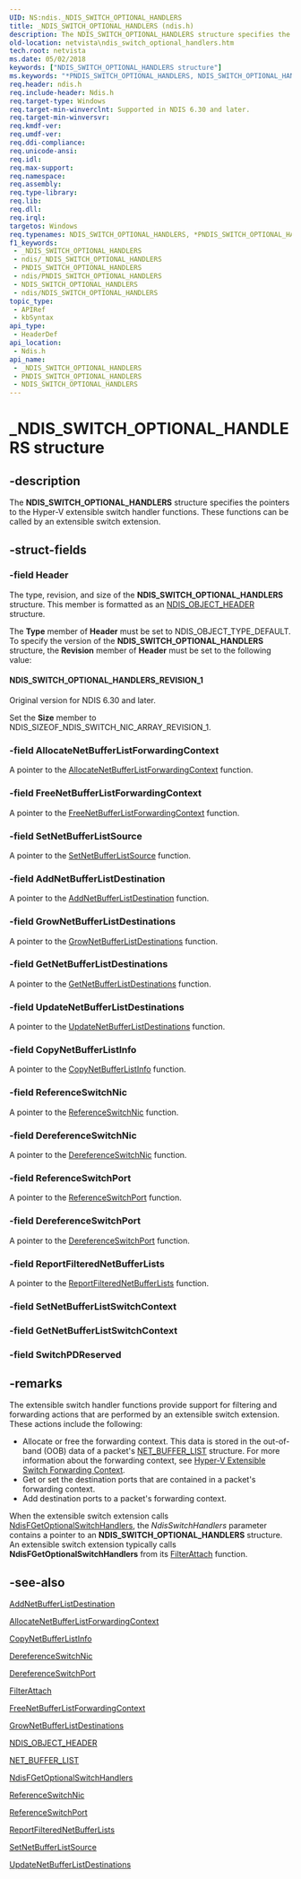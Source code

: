 ```yaml
---
UID: NS:ndis._NDIS_SWITCH_OPTIONAL_HANDLERS
title: _NDIS_SWITCH_OPTIONAL_HANDLERS (ndis.h)
description: The NDIS_SWITCH_OPTIONAL_HANDLERS structure specifies the pointers to the Hyper-V extensible switch handler functions. These functions can be called by an extensible switch extension.
old-location: netvista\ndis_switch_optional_handlers.htm
tech.root: netvista
ms.date: 05/02/2018
keywords: ["NDIS_SWITCH_OPTIONAL_HANDLERS structure"]
ms.keywords: "*PNDIS_SWITCH_OPTIONAL_HANDLERS, NDIS_SWITCH_OPTIONAL_HANDLERS, NDIS_SWITCH_OPTIONAL_HANDLERS structure [Network Drivers Starting with Windows Vista], PNDIS_SWITCH_OPTIONAL_HANDLERS, PNDIS_SWITCH_OPTIONAL_HANDLERS structure pointer [Network Drivers Starting with Windows Vista], _NDIS_SWITCH_OPTIONAL_HANDLERS, ndis/NDIS_SWITCH_OPTIONAL_HANDLERS, ndis/PNDIS_SWITCH_OPTIONAL_HANDLERS, netvista.ndis_switch_optional_handlers"
req.header: ndis.h
req.include-header: Ndis.h
req.target-type: Windows
req.target-min-winverclnt: Supported in NDIS 6.30 and later.
req.target-min-winversvr: 
req.kmdf-ver: 
req.umdf-ver: 
req.ddi-compliance: 
req.unicode-ansi: 
req.idl: 
req.max-support: 
req.namespace: 
req.assembly: 
req.type-library: 
req.lib: 
req.dll: 
req.irql: 
targetos: Windows
req.typenames: NDIS_SWITCH_OPTIONAL_HANDLERS, *PNDIS_SWITCH_OPTIONAL_HANDLERS
f1_keywords:
 - _NDIS_SWITCH_OPTIONAL_HANDLERS
 - ndis/_NDIS_SWITCH_OPTIONAL_HANDLERS
 - PNDIS_SWITCH_OPTIONAL_HANDLERS
 - ndis/PNDIS_SWITCH_OPTIONAL_HANDLERS
 - NDIS_SWITCH_OPTIONAL_HANDLERS
 - ndis/NDIS_SWITCH_OPTIONAL_HANDLERS
topic_type:
 - APIRef
 - kbSyntax
api_type:
 - HeaderDef
api_location:
 - Ndis.h
api_name:
 - _NDIS_SWITCH_OPTIONAL_HANDLERS
 - PNDIS_SWITCH_OPTIONAL_HANDLERS
 - NDIS_SWITCH_OPTIONAL_HANDLERS
---
```


# _NDIS_SWITCH_OPTIONAL_HANDLERS structure


## -description

The <b>NDIS_SWITCH_OPTIONAL_HANDLERS</b> structure specifies the pointers to the Hyper-V extensible switch handler functions. These functions can be called by an extensible switch extension.

## -struct-fields

### -field Header

The type, revision, and size of the <b>NDIS_SWITCH_OPTIONAL_HANDLERS</b> structure. This member is formatted as an <a href="/windows-hardware/drivers/ddi/objectheader/ns-objectheader-ndis_object_header">NDIS_OBJECT_HEADER</a> structure.

The <b>Type</b> member of <b>Header</b> must be set to NDIS_OBJECT_TYPE_DEFAULT. To specify the version of the <b>NDIS_SWITCH_OPTIONAL_HANDLERS</b> structure, the <b>Revision</b> member of <b>Header</b> must be set to the following value: 





#### NDIS_SWITCH_OPTIONAL_HANDLERS_REVISION_1

Original version for NDIS 6.30 and later.

Set the <b>Size</b> member to NDIS_SIZEOF_NDIS_SWITCH_NIC_ARRAY_REVISION_1.

### -field AllocateNetBufferListForwardingContext

A pointer to the <a href="/windows-hardware/drivers/ddi/ndis/nc-ndis-ndis_switch_allocate_net_buffer_list_forwarding_context">AllocateNetBufferListForwardingContext</a> function.

### -field FreeNetBufferListForwardingContext

A pointer to the <a href="/windows-hardware/drivers/ddi/ndis/nc-ndis-ndis_switch_free_net_buffer_list_forwarding_context">FreeNetBufferListForwardingContext</a> function.

### -field SetNetBufferListSource

A pointer to the <a href="/windows-hardware/drivers/ddi/ndis/nc-ndis-ndis_switch_set_net_buffer_list_source">SetNetBufferListSource</a> function.

### -field AddNetBufferListDestination

A pointer to the <a href="/windows-hardware/drivers/ddi/ndis/nc-ndis-ndis_switch_add_net_buffer_list_destination">AddNetBufferListDestination</a> function.

### -field GrowNetBufferListDestinations

A pointer to the <a href="/windows-hardware/drivers/ddi/ndis/nc-ndis-ndis_switch_grow_net_buffer_list_destinations">GrowNetBufferListDestinations</a> function.

### -field GetNetBufferListDestinations

A pointer to the <a href="/windows-hardware/drivers/ddi/ndis/nc-ndis-ndis_switch_get_net_buffer_list_destinations">GetNetBufferListDestinations</a> function.

### -field UpdateNetBufferListDestinations

A pointer to the <a href="/windows-hardware/drivers/ddi/ndis/nc-ndis-ndis_switch_update_net_buffer_list_destinations">UpdateNetBufferListDestinations</a> function.

### -field CopyNetBufferListInfo

A pointer to the <a href="/windows-hardware/drivers/ddi/ndis/nc-ndis-ndis_switch_copy_net_buffer_list_info">CopyNetBufferListInfo</a> function.

### -field ReferenceSwitchNic

A pointer to the <a href="/windows-hardware/drivers/ddi/ndis/nc-ndis-ndis_switch_reference_switch_nic">ReferenceSwitchNic</a> function.

### -field DereferenceSwitchNic

A pointer to the <a href="/windows-hardware/drivers/ddi/ndis/nc-ndis-ndis_switch_dereference_switch_nic">DereferenceSwitchNic</a> function.

### -field ReferenceSwitchPort

A pointer to the <a href="/windows-hardware/drivers/ddi/ndis/nc-ndis-ndis_switch_reference_switch_port">ReferenceSwitchPort</a> function.

### -field DereferenceSwitchPort

A pointer to the <a href="/windows-hardware/drivers/ddi/ndis/nc-ndis-ndis_switch_dereference_switch_port">DereferenceSwitchPort</a> function.

### -field ReportFilteredNetBufferLists

A pointer to the <a href="/windows-hardware/drivers/ddi/ndis/nc-ndis-ndis_switch_report_filtered_net_buffer_lists">ReportFilteredNetBufferLists</a> function.

### -field SetNetBufferListSwitchContext

### -field GetNetBufferListSwitchContext

### -field SwitchPDReserved

## -remarks

The extensible switch handler functions provide support for filtering and forwarding actions that are performed by an extensible switch extension. These actions include the following:


<ul>
<li>
Allocate or free  the forwarding context. This data is stored in the out-of-band (OOB) data of a packet's  <a href="/windows-hardware/drivers/ddi/nbl/ns-nbl-net_buffer_list">NET_BUFFER_LIST</a> structure. For more information about the forwarding context, see <a href="/windows-hardware/drivers/network/hyper-v-extensible-switch-forwarding-context">Hyper-V Extensible Switch Forwarding Context</a>.

</li>
<li>
Get or set the destination ports that are contained in a packet's forwarding context.

</li>
<li>
Add destination ports to a packet's forwarding context.

</li>
</ul>


When the extensible switch extension calls <a href="/windows-hardware/drivers/ddi/ndis/nf-ndis-ndisfgetoptionalswitchhandlers">NdisFGetOptionalSwitchHandlers</a>, the <i>NdisSwitchHandlers</i> parameter contains a pointer to an  <b>NDIS_SWITCH_OPTIONAL_HANDLERS</b> structure. An extensible switch extension typically calls <b>NdisFGetOptionalSwitchHandlers</b> from its <a href="/windows-hardware/drivers/ddi/ndis/nc-ndis-filter_attach">FilterAttach</a> function.

## -see-also

<b></b>



<a href="/windows-hardware/drivers/ddi/ndis/nc-ndis-ndis_switch_add_net_buffer_list_destination">AddNetBufferListDestination</a>



<a href="/windows-hardware/drivers/ddi/ndis/nc-ndis-ndis_switch_allocate_net_buffer_list_forwarding_context">AllocateNetBufferListForwardingContext</a>



<a href="/windows-hardware/drivers/ddi/ndis/nc-ndis-ndis_switch_copy_net_buffer_list_info">CopyNetBufferListInfo</a>



<a href="/windows-hardware/drivers/ddi/ndis/nc-ndis-ndis_switch_dereference_switch_nic">DereferenceSwitchNic</a>



<a href="/windows-hardware/drivers/ddi/ndis/nc-ndis-ndis_switch_dereference_switch_port">DereferenceSwitchPort</a>



<a href="/windows-hardware/drivers/ddi/ndis/nc-ndis-filter_attach">FilterAttach</a>



<a href="/windows-hardware/drivers/ddi/ndis/nc-ndis-ndis_switch_free_net_buffer_list_forwarding_context">FreeNetBufferListForwardingContext</a>



<a href="/windows-hardware/drivers/ddi/ndis/nc-ndis-ndis_switch_grow_net_buffer_list_destinations">GrowNetBufferListDestinations</a>



<a href="/windows-hardware/drivers/ddi/objectheader/ns-objectheader-ndis_object_header">NDIS_OBJECT_HEADER</a>



<a href="/windows-hardware/drivers/ddi/nbl/ns-nbl-net_buffer_list">NET_BUFFER_LIST</a>



<a href="/windows-hardware/drivers/ddi/ndis/nf-ndis-ndisfgetoptionalswitchhandlers">NdisFGetOptionalSwitchHandlers</a>



<a href="/windows-hardware/drivers/ddi/ndis/nc-ndis-ndis_switch_reference_switch_nic">ReferenceSwitchNic</a>



<a href="/windows-hardware/drivers/ddi/ndis/nc-ndis-ndis_switch_reference_switch_port">ReferenceSwitchPort</a>



<a href="/windows-hardware/drivers/ddi/ndis/nc-ndis-ndis_switch_report_filtered_net_buffer_lists">ReportFilteredNetBufferLists</a>



<a href="/windows-hardware/drivers/ddi/ndis/nc-ndis-ndis_switch_set_net_buffer_list_source">SetNetBufferListSource</a>



<a href="/windows-hardware/drivers/ddi/ndis/nc-ndis-ndis_switch_update_net_buffer_list_destinations">UpdateNetBufferListDestinations</a>

